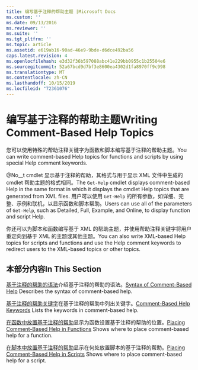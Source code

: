 ```yaml
---
title: 编写基于注释的帮助主题 |Microsoft Docs
ms.custom: ''
ms.date: 09/13/2016
ms.reviewer: ''
ms.suite: ''
ms.tgt_pltfrm: ''
ms.topic: article
ms.assetid: e619ab16-90ad-46e9-9bde-d6dce492ba56
caps.latest.revision: 4
ms.openlocfilehash: e3d32f36b597088abc41e229bb0955c1b25504e6
ms.sourcegitcommit: 52a67bcd9d7bf3e8600ea4302d1fa8970ff9c998
ms.translationtype: MT
ms.contentlocale: zh-CN
ms.lasthandoff: 10/15/2019
ms.locfileid: "72361076"
---
```

# <a name="writing-comment-based-help-topics"></a><span data-ttu-id="73e49-102">编写基于注释的帮助主题</span><span class="sxs-lookup"><span data-stu-id="73e49-102">Writing Comment-Based Help Topics</span></span>

<span data-ttu-id="73e49-103">您可以使用特殊的帮助注释关键字为函数和脚本编写基于注释的帮助主题。</span><span class="sxs-lookup"><span data-stu-id="73e49-103">You can write comment-based Help topics for functions and scripts by using special Help comment keywords.</span></span>

 <span data-ttu-id="73e49-104">@No__t cmdlet 显示基于注释的帮助，其格式与用于显示 XML 文件中生成的 cmdlet 帮助主题的格式相同。</span><span class="sxs-lookup"><span data-stu-id="73e49-104">The `Get-Help` cmdlet displays comment-based Help in the same format in which it displays the cmdlet Help topics that are generated from XML files.</span></span> <span data-ttu-id="73e49-105">用户可以使用 `Get-Help` 的所有参数，如详细、完整、示例和联机，以显示函数和脚本帮助。</span><span class="sxs-lookup"><span data-stu-id="73e49-105">Users can use all of the parameters of `Get-Help`, such as Detailed, Full, Example, and Online, to display function and script Help.</span></span>

 <span data-ttu-id="73e49-106">你还可以为脚本和函数编写基于 XML 的帮助主题，并使用帮助注释关键字将用户重定向到基于 XML 的主题或其他主题。</span><span class="sxs-lookup"><span data-stu-id="73e49-106">You can also write XML-based Help topics for scripts and functions and use the Help comment keywords to redirect users to the XML-based topics or other topics.</span></span>

## <a name="in-this-section"></a><span data-ttu-id="73e49-107">本部分内容</span><span class="sxs-lookup"><span data-stu-id="73e49-107">In This Section</span></span>

 <span data-ttu-id="73e49-108">[基于注释的帮助的语法](./syntax-of-comment-based-help.md)介绍基于注释的帮助的语法。</span><span class="sxs-lookup"><span data-stu-id="73e49-108">[Syntax of Comment-Based Help](./syntax-of-comment-based-help.md) Describes the syntax of comment-based help.</span></span>

 <span data-ttu-id="73e49-109">[基于注释的帮助关键字](./comment-based-help-keywords.md)在基于注释的帮助中列出关键字。</span><span class="sxs-lookup"><span data-stu-id="73e49-109">[Comment-Based Help Keywords](./comment-based-help-keywords.md) Lists the keywords in comment-based help.</span></span>

 <span data-ttu-id="73e49-110">[在函数中放置基于注释的帮助](./placing-comment-based-help-in-functions.md)显示为函数设置基于注释的帮助的位置。</span><span class="sxs-lookup"><span data-stu-id="73e49-110">[Placing Comment-Based Help in Functions](./placing-comment-based-help-in-functions.md) Shows where to place comment-based help for a function.</span></span>

 <span data-ttu-id="73e49-111">[在脚本中放置基于注释的帮助](./placing-comment-based-help-in-scripts.md)显示在何处放置脚本的基于注释的帮助。</span><span class="sxs-lookup"><span data-stu-id="73e49-111">[Placing Comment-Based Help in Scripts](./placing-comment-based-help-in-scripts.md) Shows where to place comment-based help for a script.</span></span>